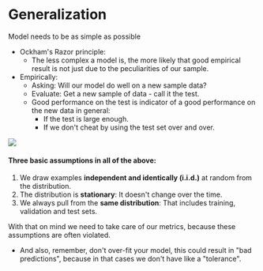 # Generalization

Model needs to be as simple as possible
* Ockham's Razor principle:
  - The less complex a model is, the more likely that good empirical  result is not just due to the peculiarities of our sample.
* Empirically:
  - Asking: Will our model do well on a new sample data?
  - Evaluate: Get a new sample of data - call it the test. 
  - Good performance on the test is indicator of a good performance on the new data in general:
    - If the test is large enough.
    - If we don't cheat by using the test set over and over.

<img src="https://developers.google.com/static/machine-learning/crash-course/images/BigPicture.svg?hl=es-419">

#### Three basic assumptions in all of the above: 
1. We draw examples **independent and identically (i.i.d.)** at random from the distribution.
2. The distribution is **stationary**: It doesn't change over the time.
3. We always pull from the **same distribution**: That includes training, validation and test sets.

With that on mind we need to take care of our metrics, because these assumptions are often violated.

- And also, remember, don't over-fit your model, this could result in "bad predictions", because in that cases we don't have like a "tolerance".



